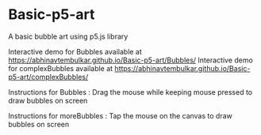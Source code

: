 # Basic-p5-art
A basic bubble art using p5.js library

Interactive demo for Bubbles available at https://abhinavtembulkar.github.io/Basic-p5-art/Bubbles/
Interactive demo for complexBubbles available at https://abhinavtembulkar.github.io/Basic-p5-art/complexBubbles/

Instructions for Bubbles : Drag the mouse while keeping mouse pressed to draw bubbles on screen

Instructions for moreBubbles : Tap the mouse on the canvas to draw bubbles on screen
